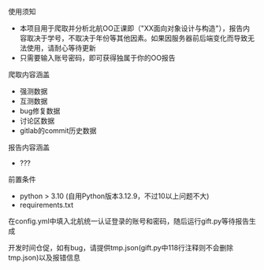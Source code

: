 使用须知

- 本项目用于爬取并分析北航OO正课即（"XX面向对象设计与构造"），报告内容取决于学号，不取决于年份等其他因素。如果因服务器前后端变化而导致无法使用，请耐心等待更新
- 只需要输入账号密码，即可获得独属于你的OO报告

爬取内容涵盖
- 强测数据
- 互测数据
- bug修复数据
- 讨论区数据
- gitlab的commit历史数据

报告内容涵盖
- ???

前置条件
- python > 3.10 (自用Python版本3.12.9，不过10以上问题不大)
- requirements.txt

在config.yml中填入北航统一认证登录的账号和密码，随后运行gift.py等待报告生成

开发时间仓促，如有bug，请提供tmp.json(gift.py中118行注释则不会删除tmp.json)以及报错信息
